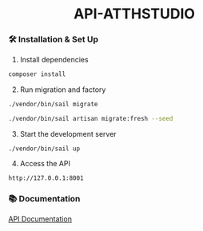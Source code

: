 <h1 align="center">
  API-ATTHSTUDIO
</h1>

### 🛠 Installation & Set Up

1. Install dependencies

```sh
composer install
```

2. Run migration and factory

```sh
./vendor/bin/sail migrate
```

```sh
./vendor/bin/sail artisan migrate:fresh --seed
```

3. Start the development server

```
./vendor/bin/sail up
```

4. Access the API

```
http://127.0.0.1:8001
```

### 📚 Documentation

[API Documentation](http://127.0.0.1:8001/api/documentation)
